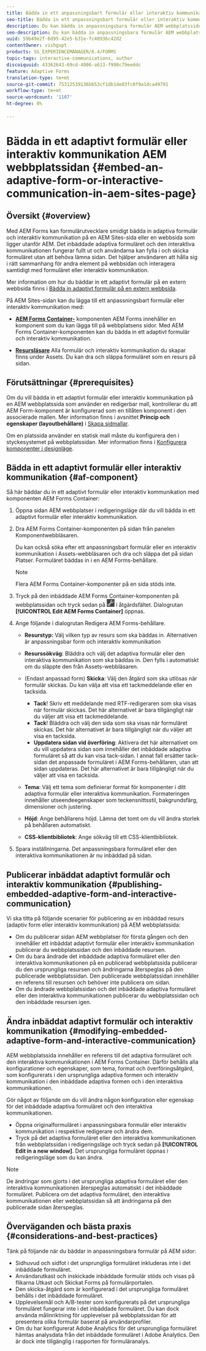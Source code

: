 ```yaml
---
title: Bädda in ett anpassningsbart formulär eller interaktiv kommunikation på AEM webbplatssida
seo-title: Bädda in ett anpassningsbart formulär eller interaktiv kommunikation på AEM webbplatssida
description: Du kan bädda in anpassningsbara formulär AEM webbplatssidor. Användarna kan fylla i och skicka formulär utan att lämna webbplatsens sidor.
seo-description: Du kan bädda in anpassningsbara formulär AEM webbplatssidor. Användarna kan fylla i och skicka formulär utan att lämna webbplatsens sidor.
uuid: 59b49e2f-6d95-42e5-b31e-fc40936c42d2
contentOwner: vishgupt
products: SG_EXPERIENCEMANAGER/6.4/FORMS
topic-tags: interactive-communications, author
discoiquuid: 43362643-69cd-4006-a613-f998c79eeddc
feature: Adaptive Forms
translation-type: tm+mt
source-git-commit: 75312539136bb53cf1db1de03fc0f9a1dca49791
workflow-type: tm+mt
source-wordcount: '1107'
ht-degree: 0%

---
```



# Bädda in ett adaptivt formulär eller interaktiv kommunikation AEM webbplatssidan {#embed-an-adaptive-form-or-interactive-communication-in-aem-sites-page}

## Översikt {#overview}

Med AEM Forms kan formulärutvecklare smidigt bädda in adaptiva formulär och interaktiv kommunikation på en AEM Sites-sida eller en webbsida som ligger utanför AEM. Det inbäddade adaptiva formuläret och den interaktiva kommunikationen fungerar fullt ut och användarna kan fylla i och skicka formuläret utan att behöva lämna sidan. Det hjälper användaren att hålla sig i rätt sammanhang för andra element på webbsidan och interagera samtidigt med formuläret eller interaktiv kommunikation.

Mer information om hur du bäddar in ett adaptivt formulär på en extern webbsida finns i [Bädda in adaptivt formulär på en extern webbsida](/help/forms/using/embed-adaptive-form-external-web-page.md).

På AEM Sites-sidan kan du lägga till ett anpassningsbart formulär eller interaktiv kommunikation med:

* **[AEM Forms Container-](/help/forms/using/embed-adaptive-form-aem-sites.md#af-component)**
komponenten AEM Forms innehåller en komponent som du kan lägga till på webbplatsens sidor. Med AEM Forms Container-komponenten kan du bädda in ett adaptivt formulär och interaktiv kommunikation.

* **[Resursläsare](/help/forms/using/embed-adaptive-form-aem-sites.md#asset-browser)**
Alla formulär och interaktiv kommunikation du skapar finns under Assets. Du kan dra och släppa formuläret som en resurs på sidan.

## Förutsättningar {#prerequisites}

Om du vill bädda in ett adaptivt formulär eller interaktiv kommunikation på en AEM webbplatssida som använder en redigerbar mall, kontrollerar du att AEM Form-komponent är konfigurerad som en tillåten komponent i den associerade mallen. Mer information finns i avsnittet **Princip och egenskaper (layoutbehållare)** i [Skapa sidmallar](/help/sites-authoring/templates.md).

Om en platssida använder en statisk mall måste du konfigurera den i styckesystemet på webbplatssidan. Mer information finns i [Konfigurera komponenter i designläge](/help/sites-authoring/default-components-designmode.md).

## Bädda in ett adaptivt formulär eller interaktiv kommunikation {#af-component}

Så här bäddar du in ett adaptivt formulär eller interaktiv kommunikation med komponenten AEM Forms Container:

1. Öppna sidan AEM webbplatser i redigeringsläge där du vill bädda in ett adaptivt formulär eller interaktiv kommunikation.
1. Dra AEM Forms Container-komponenten på sidan från panelen Komponentwebbläsaren.

   Du kan också söka efter ett anpassningsbart formulär eller en interaktiv kommunikation i Assets-webbläsaren och dra och släppa det på sidan Platser. Formuläret bäddas in i en AEM Forms-behållare.

   >[!NOTE]
   >
   >Flera AEM Forms Container-komponenter på en sida stöds inte.

1. Tryck på den inbäddade AEM Forms Container-komponenten på webbplatssidan och tryck sedan på ![settings_icon](assets/settings_icon.png) i åtgärdsfältet. Dialogrutan **[!UICONTROL Edit AEM Forms Container]** öppnas.
1. Ange följande i dialogrutan Redigera AEM Forms-behållare.

   * **Resurstyp:** Välj vilken typ av resurs som ska bäddas in. Alternativen är anpassningsbar form och interaktiv kommunikation
   * **Resurssökväg**: Bläddra och välj det adaptiva formulär eller den interaktiva kommunikation som ska bäddas in. Den fylls i automatiskt om du släppte den från Assets-webbläsaren.
   * (Endast anpassad form) **Skicka**: Välj den åtgärd som ska utlösas när formulär skickas. Du kan välja att visa ett tackmeddelande eller en tacksida.

      * **Tack**! Skriv ett meddelande med RTF-redigeraren som ska visas när formulär skickas. Det här alternativet är bara tillgängligt när du väljer att visa ett tackmeddelande.
      * **Tack**! Bläddra och välj den sida som ska visas när formuläret skickas. Det här alternativet är bara tillgängligt när du väljer att visa en tacksida.
      * **Uppdatera sidan vid överföring**: Aktivera det här alternativet om du vill uppdatera sidan som innehåller det inbäddade adaptiva formuläret så att du kan visa tack-sidan. I annat fall ersätter tack-sidan det anpassade formuläret i AEM Forms-behållaren, utan att sidan uppdateras. Det här alternativet är bara tillgängligt när du väljer att visa en tacksida.
   * **Tema**: Välj ett tema som definierar format för komponenter i ditt adaptiva formulär eller interaktiva kommunikation. Formateringen innehåller utseendeegenskaper som teckensnittsstil, bakgrundsfärg, dimensioner och justering.
   * **Höjd**: Ange behållarens höjd. Lämna det tomt om du vill ändra storlek på behållaren automatiskt.
   * **CSS-klientbibliotek**: Ange sökväg till ett CSS-klientbibliotek.


1. Spara inställningarna. Det anpassningsbara formuläret eller den interaktiva kommunikationen är nu inbäddad på sidan.

## Publicerar inbäddat adaptivt formulär och interaktiv kommunikation {#publishing-embedded-adaptive-form-and-interactive-communication}

Vi ska titta på följande scenarier för publicering av en inbäddad resurs (adaptiv form eller interaktiv kommunikation) på AEM webbplatssida:

* Om du publicerar sidan AEM webbplatser för första gången och den innehåller ett inbäddat adaptivt formulär eller interaktiv kommunikation publicerar du webbplatssidan och den inbäddade resursen.
* Om du bara ändrade det inbäddade adaptiva formuläret eller den interaktiva kommunikationen på en publicerad webbplatssida publicerar du den ursprungliga resursen och ändringarna återspeglas på den publicerade webbplatssidan. Den publicerade webbplatssidan innehåller en referens till resursen och behöver inte publicera om sidan.
* Om du ändrade webbplatssidan och det inbäddade adaptiva formuläret eller den interaktiva kommunikationen publicerar du webbplatssidan och den inbäddade resursen igen.

## Ändra inbäddat adaptivt formulär och interaktiv kommunikation {#modifying-embedded-adaptive-form-and-interactive-communication}

AEM webbplatssida innehåller en referens till det adaptiva formuläret och den interaktiva kommunikationen i AEM Forms Container. Därför behålls alla konfigurationer och egenskaper, som tema, format och överföringsåtgärd, som konfigurerats i den ursprungliga adaptiva formen och interaktiv kommunikation i den inbäddade adaptiva formen och i den interaktiva kommunikationen.

Gör något av följande om du vill ändra någon konfiguration eller egenskap för det inbäddade adaptiva formuläret och den interaktiva kommunikationen.

* Öppna originalformuläret i anpassningsbara formulär eller interaktiv kommunikation i respektive redigerare och ändra dem.
* Tryck på det adaptiva formuläret eller den interaktiva kommunikationen från webbplatssidan i redigeringsläge och tryck sedan på **[!UICONTROL Edit in a new window]**. Det ursprungliga formuläret öppnas i redigeringsläge som du kan ändra.

>[!NOTE]
>
>De ändringar som gjorts i det ursprungliga adaptiva formuläret eller den interaktiva kommunikationen återspeglas automatiskt i det inbäddade formuläret. Publicera om det adaptiva formuläret, den interaktiva kommunikationen eller webbplatssidan så att ändringarna på den publicerade sidan återspeglas.

## Överväganden och bästa praxis {#considerations-and-best-practices}

Tänk på följande när du bäddar in anpassningsbara formulär på AEM sidor:

* Sidhuvud och sidfot i det ursprungliga formuläret inkluderas inte i det inbäddade formuläret.
* Användarutkast och inskickade inbäddade formulär stöds och visas på flikarna Utkast och Skickat Forms på formulärportalen.
* Den skicka-åtgärd som är konfigurerad i det ursprungliga formuläret behålls i det inbäddade formuläret.
* Upplevelsemål och A/B-tester som konfigurerats på det ursprungliga formuläret fungerar inte i det inbäddade formuläret. Du kan dock använda målinriktning för upplevelser på webbplatssidan för att presentera olika formulär baserat på användarprofiler.
* Om du har konfigurerat Adobe Analytics för det ursprungliga formuläret hämtas analysdata från det inbäddade formuläret i Adobe Analytics. Den är dock inte tillgänglig i rapporten för formuläranalys.

